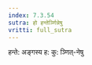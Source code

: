```yaml
---
index: 7.3.54
sutra: हो हन्तेर्ञ्णिन्नेषु
vritti: full_sutra
---
```


हन्ते: अङ्गस्य ह: कु: ञ्णित्-नेषु 